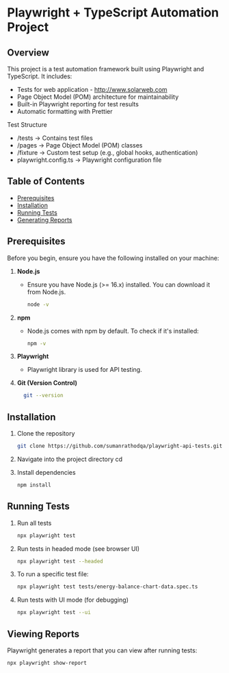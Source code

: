 # Playwright + TypeScript Automation Project

## Overview
This project is a test automation framework built using Playwright and TypeScript. It includes:

- Tests for web application - http://www.solarweb.com
- Page Object Model (POM) architecture for maintainability
- Built-in Playwright reporting for test results
- Automatic formatting with Prettier

Test Structure
- /tests → Contains test files
- /pages → Page Object Model (POM) classes
- /fixture → Custom test setup (e.g., global hooks, authentication)
- playwright.config.ts → Playwright configuration file

## Table of Contents
- [Prerequisites](#prerequisites)
- [Installation](#installation)
- [Running Tests](#running-tests)
- [Generating Reports](#generating-reports)

## Prerequisites
Before you begin, ensure you have the following installed on your machine:

1. **Node.js**
   - Ensure you have Node.js (>= 16.x) installed. You can download it from Node.js.
     ```bash
     node -v
     ```

2. **npm**
   - Node.js comes with npm by default. To check if it's installed:
     ```bash
     npm -v
     ```

3. **Playwright**
   - Playwright library is used for API testing.

4. **Git (Version Control)**
   ```bash
     git --version
   ```

## Installation
1. Clone the repository
   ```bash
   git clone https://github.com/sumanrathodqa/playwright-api-tests.git
   ```

2. Navigate into the project directory
   cd <project-directory>

4. Install dependencies
     ```bash
     npm install
     ```

## Running Tests

1. Run all tests
   ```bash
   npx playwright test
   ```

2. Run tests in headed mode (see browser UI)
   ```bash
   npx playwright test --headed
   ```

3. To run a specific test file:
   ```bash
   npx playwright test tests/energy-balance-chart-data.spec.ts
   ```

5. Run tests with UI mode (for debugging)
   ```bash
   npx playwright test --ui
   ```

## Viewing Reports
Playwright generates a report that you can view after running tests:
  ```bash
  npx playwright show-report
  ```
